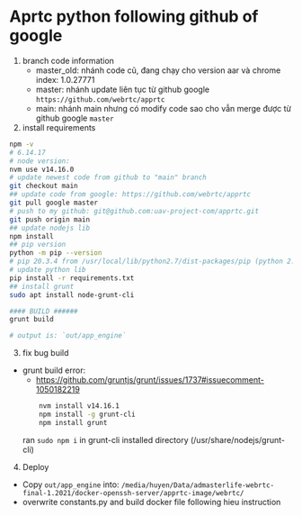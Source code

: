 # Aprtc python following github of google
1. branch code information
    - master_old: nhánh code cũ, đang chạy cho version aar và chrome index: 1.0.27771
    - master: nhánh update liên tục từ github google `https://github.com/webrtc/apprtc`
    - main: nhánh main nhưng có modify code sao cho vẫn merge được từ github google `master`
2. install requirements
```bash
npm -v
# 6.14.17
# node version:
nvm use v14.16.0
# update newest code from github to "main" branch
git checkout main
## update code from google: https://github.com/webrtc/apprtc
git pull google master
# push to my github: git@github.com:uav-project-com/apprtc.git
git push origin main
## update nodejs lib
npm install
## pip version
python -m pip --version
# pip 20.3.4 from /usr/local/lib/python2.7/dist-packages/pip (python 2.7)
# update python lib
pip install -r requirements.txt
## install grunt
sudo apt install node-grunt-cli

#### BUILD ######
grunt build

# output is: `out/app_engine`
```
3. fix bug build
- grunt build error:
    + https://github.com/gruntjs/grunt/issues/1737#issuecomment-1050182219
    ```bash
        nvm install v14.16.1
        npm install -g grunt-cli
        npm install grunt
    ```
    ran `sudo npm i`
in grunt-cli installed directory (/usr/share/nodejs/grunt-cli)

4. Deploy
- Copy `out/app_engine` into:
`/media/huyen/Data/admasterlife-webrtc-final-1.2021/docker-openssh-server/apprtc-image/webrtc/`
- overwrite constants.py and build docker file following hieu instruction
